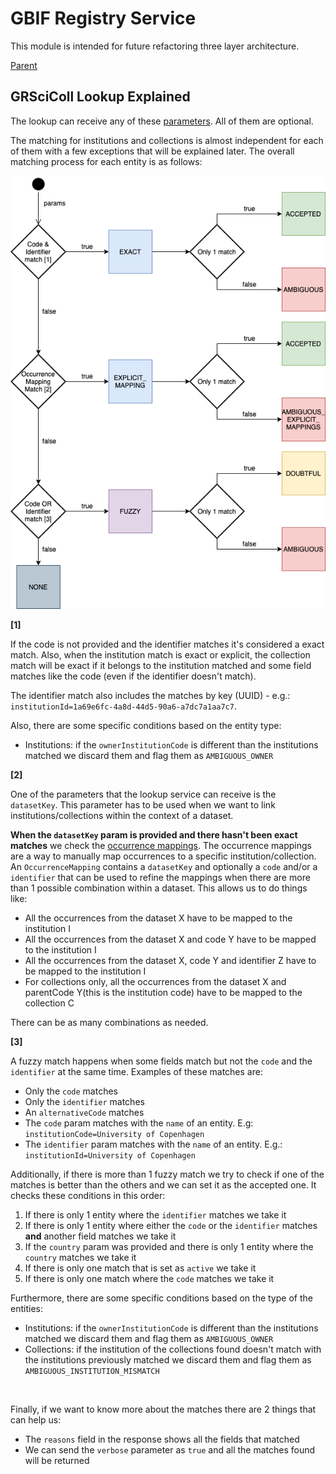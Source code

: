 # GBIF Registry Service

This module is intended for future refactoring three layer architecture.

[Parent](../README.md)


## GRSciColl Lookup Explained

The lookup can receive any of these [parameters](https://github.com/gbif/gbif-api/blob/master/src/main/java/org/gbif/api/model/collections/lookup/LookupParams.java).
All of them are optional.

The matching for institutions and collections is almost independent for each of them with a few exceptions that will be explained later.
The overall matching process for each entity is as follows:

![](docs/grscicoll_lookup.png)

**[1]**

If the code is not provided and the identifier matches it's considered a exact match. Also, when the institution match is
exact or explicit, the collection match will be exact if it belongs to the institution matched and some field matches
like the code (even if the identifier doesn't match).

The identifier match also includes the matches by key (UUID) - e.g.: `institutionId=1a69e6fc-4a8d-44d5-90a6-a7dc7a1aa7c7`.

Also, there are some specific conditions based on the entity type:
- Institutions: if the `ownerInstitutionCode` is different than the institutions matched we discard them and
flag them as `AMBIGUOUS_OWNER`

**[2]**

One of the parameters that the lookup service can receive is the `datasetKey`. This parameter has to be used when we want to link institutions/collections
within the context of a dataset.

**When the `datasetKey` param is provided and there hasn't been exact matches** we check the [occurrence mappings](https://github.com/gbif/gbif-api/blob/master/src/main/java/org/gbif/api/model/collections/OccurrenceMapping.java).
The occurrence mappings are a way to manually map occurrences to a specific institution/collection.
An `OccurrenceMapping` contains a `datasetKey` and optionally a `code` and/or a `identifier` that can be used to refine the mappings
when there are more than 1 possible combination within a dataset. This allows us to do things like:
- All the occurrences from the dataset X have to be mapped to the institution I
- All the occurrences from the dataset X and code Y have to be mapped to the institution I
- All the occurrences from the dataset X, code Y and identifier Z have to be mapped to the institution I
- For collections only, all the occurrences from the dataset X and parentCode Y(this is the institution code) have to be mapped to the collection C

There can be as many combinations as needed.

**[3]**

A fuzzy match happens when some fields match but not the `code` and the `identifier` at the same time. Examples of these matches are:
- Only the `code` matches
- Only the `identifier` matches
- An `alternativeCode` matches
- The `code` param matches with the `name` of an entity. E.g: `institutionCode=University of Copenhagen`
- The `identifier` param matches with the `name` of an entity. E.g.: `institutionId=University of Copenhagen`

Additionally, if there is more than 1 fuzzy match we try to check if one of the matches is better than the others
and we can set it as the accepted one. It checks these conditions in this order:
1. If there is only 1 entity where the `identifier` matches we take it
2. If there is only 1 entity where either the `code` or the `identifier` matches **and** another field matches we take it
3. If the `country` param was provided and there is only 1 entity where the `country` matches we take it
4. If there is only one match that is set as `active` we take it
5. If there is only one match where the `code` matches we take it

Furthermore, there are some specific conditions based on the type of the entities:
- Institutions: if the `ownerInstitutionCode` is different than the institutions matched we discard them and
flag them as `AMBIGUOUS_OWNER`
- Collections: if the institution of the collections found doesn't match with the institutions previously matched we discard
them and flag them as `AMBIGUOUS_INSTITUTION_MISMATCH`

<br/>

Finally, if we want to know more about the matches there are 2 things that can help us:
- The `reasons` field in the response shows all the fields that matched
- We can send the `verbose` parameter as `true` and all the matches found will be returned
